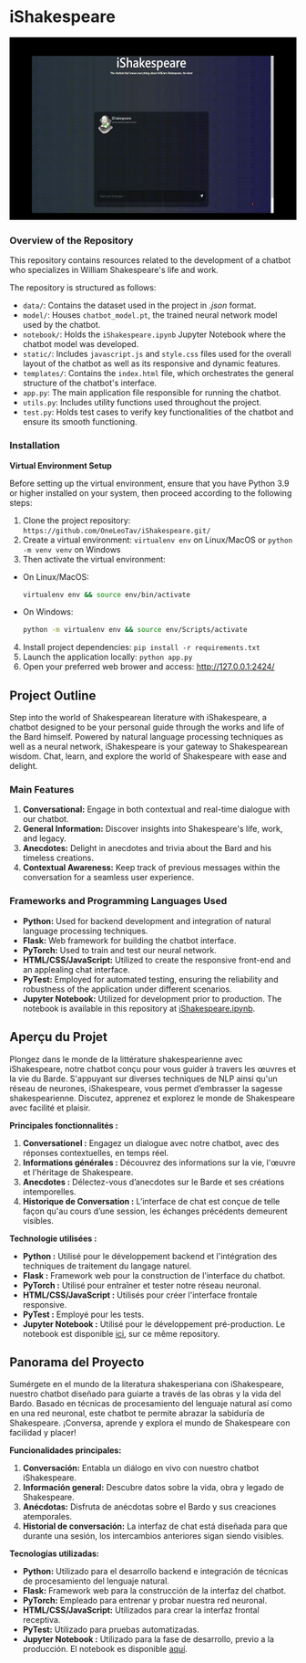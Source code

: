# iShakespeare

<img src="images/chatbot_homepage_gif.gif" alt="iShakespeare Homepage GIF" width="550" height="320">

### Overview of the Repository
This repository contains resources related to the development of a chatbot who specializes in William Shakespeare's life and work.

The repository is structured as follows:

- `data/`: Contains the dataset used in the project in <i>.json</i> format.
- `model/`: Houses `chatbot_model.pt`, the trained neural network model used by the chatbot.
- `notebook/`: Holds the `iShakespeare.ipynb` Jupyter Notebook where the chatbot model was developed.
- `static/`: Includes `javascript.js` and `style.css` files used for the overall layout of the chatbot as well as its responsive and dynamic features.
- `templates/`: Contains the `index.html` file, which orchestrates the general structure of the chatbot's interface.
- `app.py`: The main application file responsible for running the chatbot.
- `utils.py`: Includes utility functions used throughout the project.
- `test.py`: Holds test cases to verify key functionalities of the chatbot and ensure its smooth functioning.

### Installation

**Virtual Environment Setup**

Before setting up the virtual environment, ensure that you have Python 3.9 or higher installed on your system, then proceed according to the following steps:
1. Clone the project repository: `https://github.com/OneLeoTav/iShakespeare.git/`
2. Create a virtual environment: `virtualenv env` on Linux/MacOS or `python -m venv venv` on Windows
3. Then activate the virtual environment:
- On Linux/MacOS:
  ```bash
  virtualenv env && source env/bin/activate
  ```
- On Windows:
    ```bash
    python -m virtualenv env && source env/Scripts/activate
    ```
4. Install project dependencies: `pip install -r requirements.txt`
5. Launch the application locally: `python app.py`
6. Open your preferred web brower and access: http://127.0.0.1:2424/


## Project Outline
Step into the world of Shakespearean literature with iShakespeare, a chatbot designed to be your personal guide through the works and life of the Bard himself. Powered by natural language processing techniques as well as a neural network, iShakespeare is your gateway to Shakespearean wisdom. Chat, learn, and explore the world of Shakespeare with ease and delight.

### Main Features
1. **Conversational:** Engage in both contextual and real-time dialogue with our chatbot.
2. **General Information:** Discover insights into Shakespeare's life, work, and legacy.
3. **Anecdotes:** Delight in anecdotes and trivia about the Bard and his timeless creations.
3. **Contextual Awareness:** Keep track of previous messages within the conversation for a seamless user experience.

### Frameworks and Programming Languages Used
- **Python:** Used for backend development and integration of natural language processing techniques.
- **Flask:** Web framework for building the chatbot interface.
- **PyTorch:** Used to train and test our neural network.
- **HTML/CSS/JavaScript:** Utilized to create the responsive front-end and an applealing chat interface.
- **PyTest:** Employed for automated testing, ensuring the reliability and robustness of the application under different scenarios.
- **Jupyter Notebook:** Utilized for development prior to production. The notebook is available in this repository at [iShakespeare.ipynb](https://github.com/OneLeoTav/GenerativeWizard/blob/main/notebook/iShakespeare.ipynb).

## Aperçu du Projet
Plongez dans le monde de la littérature shakespearienne avec iShakespeare, notre chatbot conçu pour vous guider à travers les œuvres et la vie du Barde. S'appuyant sur diverses techniques de NLP ainsi qu'un réseau de neurones, iShakespeare, vous permet d’embrasser la sagesse shakespearienne. Discutez, apprenez et explorez le monde de Shakespeare avec facilité et plaisir.


**Principales fonctionnalités :**
1. **Conversationel :** Engagez un dialogue avec notre chatbot, avec des réponses contextuelles, en temps réel. 
2. **Informations générales :** Découvrez des informations sur la vie, l'œuvre et l'héritage de Shakespeare.
4. **Anecdotes :** Délectez-vous d’anecdotes sur le Barde et ses créations intemporelles.
5. **Historique de Conversation :** L’interface de chat est conçue de telle façon qu'au cours d’une session, les échanges précédents demeurent visibles.


**Technologie utilisées :**
- **Python :** Utilisé pour le développement backend et l'intégration des techniques de traitement du langage naturel.
- **Flask :** Framework web pour la construction de l'interface du chatbot.
- **PyTorch :** Utilisé pour entraîner et tester notre réseau neuronal.
- **HTML/CSS/JavaScript :** Utilisés pour créer l'interface frontale responsive.
- **PyTest :** Employé pour les tests.
- **Jupyter Notebook :** Utilisé pour le développement pré-production. Le notebook est disponible [ici](https://github.com/OneLeoTav/GenerativeWizard/blob/main/notebook/iShakespeare.ipynb), sur ce même repository.

## Panorama del Proyecto
Sumérgete en el mundo de la literatura shakesperiana con iShakespeare, nuestro chatbot diseñado para guiarte a través de las obras y la vida del Bardo. Basado en técnicas de procesamiento del lenguaje natural así como en una red neuronal, este chatbot te permite abrazar la sabiduría de Shakespeare. ¡Conversa, aprende y explora el mundo de Shakespeare con facilidad y placer!


**Funcionalidades principales:**
1. **Conversación:** Entabla un diálogo en vivo con nuestro chatbot iShakespeare.
2. **Información general:** Descubre datos sobre la vida, obra y legado de Shakespeare.
3. **Anécdotas:** Disfruta de anécdotas sobre el Bardo y sus creaciones atemporales.
4. **Historial de conversación:** La interfaz de chat está diseñada para que durante una sesión, los intercambios anteriores sigan siendo visibles.


**Tecnologías utilizadas:**
- **Python:** Utilizado para el desarrollo backend e integración de técnicas de procesamiento del lenguaje natural.
- **Flask:** Framework web para la construcción de la interfaz del chatbot.
- **PyTorch:** Empleado para entrenar y probar nuestra red neuronal.
- **HTML/CSS/JavaScript:** Utilizados para crear la interfaz frontal receptiva.
- **PyTest:** Utilizado para pruebas automatizadas.
- **Jupyter Notebook :** Utilizado para la fase de desarrollo, previo a la producción. El notebook es disponible [aquí](https://github.com/OneLeoTav/GenerativeWizard/blob/main/notebook/iShakespeare.ipynb).

